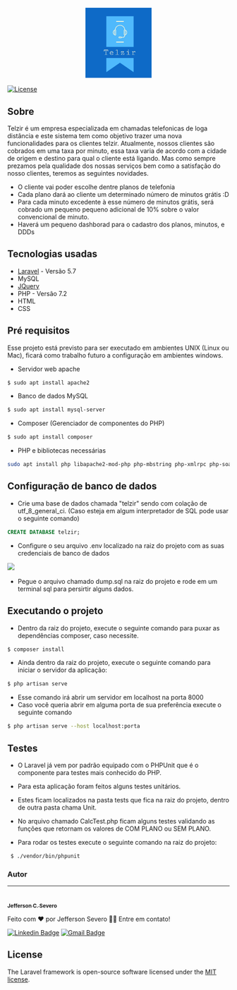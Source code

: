 <p align="center"><img width="150" src="public/images/logo_telzir.png"></p>

<p align="center">

<a href="https://packagist.org/packages/laravel/framework"><img src="https://poser.pugx.org/laravel/framework/license.svg" alt="License"></a>
</p>

## Sobre

Telzir é um empresa especializada em chamadas telefonicas de loga distância e este sistema tem como objetivo trazer uma nova funcionalidades para os clientes telzir. Atualmente, nossos clientes são cobrados em uma taxa por minuto, essa taxa varia de acordo com a cidade de origem e destino para qual o cliente está ligando. Mas como sempre prezamos pela qualidade dos nossas serviços bem como a satisfação do nosso clientes, teremos as seguintes novidades.

- O cliente vai poder escolhe dentre planos de telefonia
- Cada plano dará ao cliente um determinado número de minutos grátis :D
- Para cada minuto excedente à esse número de minutos grátis, será cobrado um pequeno pequeno adicional de 10% sobre o valor convencional de minuto.
- Haverá um pequeno dashborad para o cadastro dos planos, minutos, e DDDs

## Tecnologias usadas

- [Laravel](https://laravel.com/) -  Versão 5.7
- MySQL
- [JQuery](https://jquery.com/)
- PHP - Versão 7.2
- HTML
- CSS


## Pré requisitos

Esse projeto está previsto para ser executado em ambientes UNIX (Linux ou Mac), ficará como trabalho futuro a configuração em ambientes windows.

- Servidor web apache
```bash
$ sudo apt install apache2
```
- Banco de dados MySQL
```bash
$ sudo apt install mysql-server
```
- Composer (Gerenciador de componentes do PHP)
```bash
$ sudo apt install composer
```
- PHP e bibliotecas necessárias
```bash
sudo apt install php libapache2-mod-php php-mbstring php-xmlrpc php-soap php-gd php-xml php-cli php-zip php-bcmath php-tokenizer php-json php-pear
```


## Configuração de banco de dados

- Crie uma base de dados chamada "telzir" sendo com colação de utf_8_general_ci. (Caso esteja em algum interpretador de SQL pode usar o seguinte comando)

```sql
CREATE DATABASE telzir;
```

- Configure o seu arquivo .env localizado na raiz do projeto com as suas credenciais de banco de dados

<img src="https://ik.imagekit.io/lrrw3mrhils/screenshot_feZkTuSJhm.png">



- Pegue o arquivo chamado dump.sql na raiz do projeto e rode em um terminal sql para persirtir alguns dados.



## Executando o projeto

- Dentro da raiz do projeto, execute o seguinte comando para puxar as dependências composer, caso necessite.

```bash
$ composer install
```

- Ainda dentro da raiz do projeto, execute o seguinte comando para iniciar o servidor da aplicação:

```bash
$ php artisan serve
```
- Esse comando irá abrir um servidor em localhost na porta 8000
- Caso você queria abrir em alguma porta de sua preferência execute o seguinte comando
```bash
$ php artisan serve --host localhost:porta
```



## Testes
- O Laravel já vem por padrão equipado com o PHPUnit que é o componente para testes mais conhecido do PHP.
- Para esta aplicação foram feitos alguns testes unitários.
- Estes ficam localizados na pasta tests que fica na raiz do projeto, dentro de outra pasta chama Unit.

- No arquivo chamado CalcTest.php ficam alguns testes validando as funções que retornam os valores de COM PLANO ou SEM PLANO.




- Para rodar os testes execute o seguinte comando na raiz do projeto:
```bash
 $ ./vendor/bin/phpunit  
```




### Autor
---

<a href="github.com/jeffersonsevero">
 <img style="border-radius: 50%;" src="https://ik.imagekit.io/lrrw3mrhils/31740058_968598056636631_7264527737656705024_o_Xeor6hwAD.jpg" width="100px;" alt=""/>
 <br />
 <sub><b>Jefferson C. Severo</b></sub></a> <a href="" title="Rocketseat"></a>


Feito com ❤️ por Jefferson Severo 👋🏽 Entre em contato!

[![Linkedin Badge](https://img.shields.io/badge/-Jefferson-blue?style=flat-square&logo=Linkedin&logoColor=white&link=https://www.linkedin.com/in/tgmarinho/)](https://www.linkedin.com/in/jefferson-severo-83760a152/) 
[![Gmail Badge](https://img.shields.io/badge/-tgmarinho@gmail.com-c14438?style=flat-square&logo=Gmail&logoColor=white&link=mailto:tgmarinho@gmail.com)](mailto:tgmarinho@gmail.com)


## License

The Laravel framework is open-source software licensed under the [MIT license](https://opensource.org/licenses/MIT).
